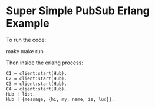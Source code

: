 # Super Simple PubSub Erlang Example

To run the code:

  make
  make run

Then inside the erlang process:

```Hub = hub:start().
C1 = client:start(Hub).
C2 = client:start(Hub).
C3 = client:start(Hub).
C4 = client:start(Hub).
Hub ! list.
Hub ! {message, {hi, my, name, is, luc}}.
```

